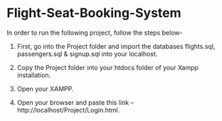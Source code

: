 # Flight-Seat-Booking-System
In order to run the following project, follow the steps below-

1. First, go into the Project folder and import the databases flights.sql, passengers.sql & signup.sql into your localhost.

2. Copy the Project folder into your htdocs folder of your Xampp installation.

3. Open your XAMPP.

4. Open your browser and paste this link – http://localhost/Project/Login.html.

